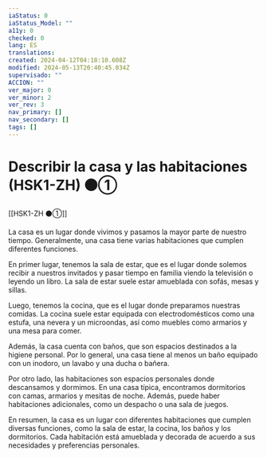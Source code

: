 ```yaml
---
iaStatus: 0
iaStatus_Model: ""
a11y: 0
checked: 0
lang: ES
translations: 
created: 2024-04-12T04:18:10.608Z
modified: 2024-05-13T20:40:45.034Z
supervisado: ""
ACCION: ""
ver_major: 0
ver_minor: 2
ver_rev: 3
nav_primary: []
nav_secondary: []
tags: []
---
```

# Describir la casa y las habitaciones (HSK1-ZH) ⚫①

[[HSK1-ZH ⚫①]]

La casa es un lugar donde vivimos y pasamos la mayor parte de nuestro tiempo. Generalmente, una casa tiene varias habitaciones que cumplen diferentes funciones. 

En primer lugar, tenemos la sala de estar, que es el lugar donde solemos recibir a nuestros invitados y pasar tiempo en familia viendo la televisión o leyendo un libro. La sala de estar suele estar amueblada con sofás, mesas y sillas.

Luego, tenemos la cocina, que es el lugar donde preparamos nuestras comidas. La cocina suele estar equipada con electrodomésticos como una estufa, una nevera y un microondas, así como muebles como armarios y una mesa para comer.

Además, la casa cuenta con baños, que son espacios destinados a la higiene personal. Por lo general, una casa tiene al menos un baño equipado con un inodoro, un lavabo y una ducha o bañera.

Por otro lado, las habitaciones son espacios personales donde descansamos y dormimos. En una casa típica, encontramos dormitorios con camas, armarios y mesitas de noche. Además, puede haber habitaciones adicionales, como un despacho o una sala de juegos.

En resumen, la casa es un lugar con diferentes habitaciones que cumplen diversas funciones, como la sala de estar, la cocina, los baños y los dormitorios. Cada habitación está amueblada y decorada de acuerdo a sus necesidades y preferencias personales.
